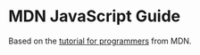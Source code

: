# MDN JavaScript Guide

Based on the [tutorial for programmers](https://developer.mozilla.org/en-US/docs/Web/JavaScript/Guide) from MDN.
 
